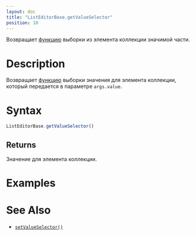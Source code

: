 ```yaml
---
layout: doc
title: "ListEditorBase.getValueSelector"
position: 10
---
```


Возвращает [функцию](../../Core/Script/) выборки из элемента коллекции значимой части.

# Description

Возвращает [функцию](../../Core/Script/) выборки значения для элемента коллекции, который передается в параметре `args.value`.

# Syntax

```js
ListEditorBase.getValueSelector()
```

## Returns

Значение для элемента коллекции.

# Examples

# See Also

* [`setValueSelector()`](../ListEditorBase.setValueSelector/)
